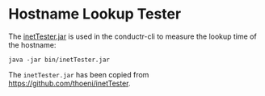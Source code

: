 # Hostname Lookup Tester

The [inetTester.jar](https://github.com/typesafehub/conductr-cli/blob/master/bin/inetTester.jar) is used in the conductr-cli to measure the lookup time of the hostname:

```
java -jar bin/inetTester.jar
```

The `inetTester.jar` has been copied from https://github.com/thoeni/inetTester.